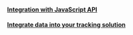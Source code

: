#### [Integration with JavaScript API](/experiences/publish/java_integration.md)
#### [Integrate data into your tracking solution](/experiences/publish/integration_tracking.md)
